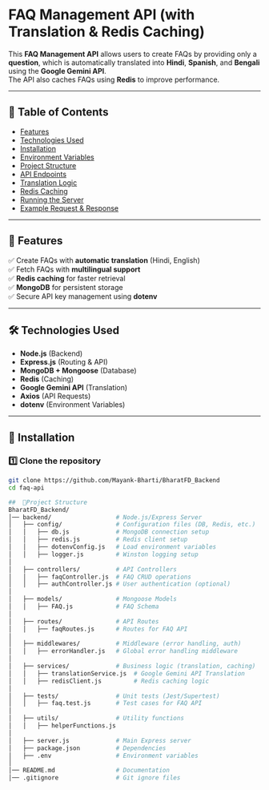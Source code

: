 # FAQ Management API (with Translation & Redis Caching)

This **FAQ Management API** allows users to create FAQs by providing only a **question**, which is automatically translated into **Hindi**, **Spanish**, and **Bengali** using the **Google Gemini API**.  
The API also caches FAQs using **Redis** to improve performance.

---

## 📖 Table of Contents
- [Features](#features)
- [Technologies Used](#technologies-used)
- [Installation](#installation)
- [Environment Variables](#environment-variables)
- [Project Structure](#project-structure)
- [API Endpoints](#api-endpoints)
- [Translation Logic](#translation-logic)
- [Redis Caching](#redis-caching)
- [Running the Server](#running-the-server)
- [Example Request & Response](#example-request--response)

---

## 🎯 Features
✅ Create FAQs with **automatic translation** (Hindi, English)  
✅ Fetch FAQs with **multilingual support**  
✅ **Redis caching** for faster retrieval  
✅ **MongoDB** for persistent storage  
✅ Secure API key management using **dotenv**  

---

## 🛠 Technologies Used
- **Node.js** (Backend)
- **Express.js** (Routing & API)
- **MongoDB + Mongoose** (Database)
- **Redis** (Caching)
- **Google Gemini API** (Translation)
- **Axios** (API Requests)
- **dotenv** (Environment Variables)

---

## 🔧 Installation

### 1️⃣ Clone the repository
```sh
git clone https://github.com/Mayank-Bharti/BharatFD_Backend
cd faq-api

##  📂Project Structure
BharatFD_Backend/
│── backend/                  # Node.js/Express Server
│   ├── config/               # Configuration files (DB, Redis, etc.)
│   │   ├── db.js             # MongoDB connection setup
│   │   ├── redis.js          # Redis client setup
│   │   ├── dotenvConfig.js   # Load environment variables
│   │   ├── logger.js         # Winston logging setup
│
│   ├── controllers/          # API Controllers
│   │   ├── faqController.js  # FAQ CRUD operations
│   │   ├── authController.js # User authentication (optional)
│
│   ├── models/               # Mongoose Models
│   │   ├── FAQ.js            # FAQ Schema
│
│   ├── routes/               # API Routes
│   │   ├── faqRoutes.js      # Routes for FAQ API
│
│   ├── middlewares/          # Middleware (error handling, auth)
│   │   ├── errorHandler.js   # Global error handling middleware
│
│   ├── services/             # Business logic (translation, caching)
│   │   ├── translationService.js  # Google Gemini API Translation
│   │   ├── redisClient.js         # Redis caching logic
│
│   ├── tests/                # Unit tests (Jest/Supertest)
│   │   ├── faq.test.js       # Test cases for FAQ API
│
│   ├── utils/                # Utility functions
│   │   ├── helperFunctions.js
│
│   ├── server.js             # Main Express server
│   ├── package.json          # Dependencies
│   ├── .env                  # Environment variables
│
│── README.md                 # Documentation
│── .gitignore                # Git ignore files

